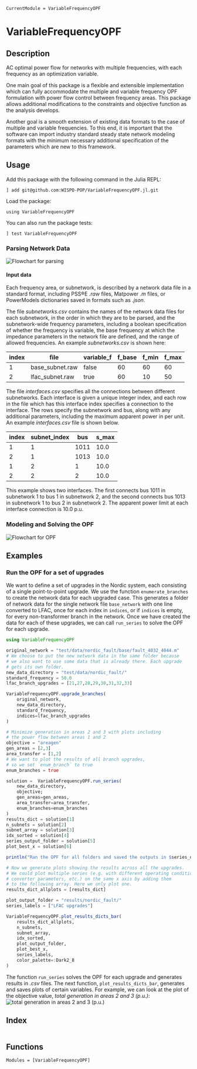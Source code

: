 ```@meta
CurrentModule = VariableFrequencyOPF
```

# VariableFrequencyOPF
## Description
AC optimal power flow for networks with multiple frequencies, with each frequency as an optimization variable.

One main goal of this package is a flexible and extensible implementation which can fully accommodate the multiple and variable frequency OPF formulation with power flow control between frequency areas. This package allows additional modifications to the constraints and objective function as the analysis develops.

Another goal is a smooth extension of existing data formats to the case of multiple and variable frequencies. To this end, it is important that the software can import industry standard steady state network modeling formats with the minimum necessary additional specification of the parameters which are new to this framework.
## Usage
Add this package with the following command in the Julia REPL:

    ] add git@github.com:WISPO-POP/VariableFrequencyOPF.jl.git

Load the package:

    using VariableFrequencyOPF

You can also run the package tests:

    ] test VariableFrequencyOPF

### Parsing Network Data
![Flowchart for parsing](examples/fig/flowchart_parsing.svg)
#### Input data
Each frequency area, or subnetwork, is described by a network data file in a standard format, including PSS&reg;E *.raw* files, Matpower *.m* files, or PowerModels dictionaries saved in formats such as *.json*.

The file *subnetworks.csv* contains the names of the network data files for each subnetwork, in the order in which they are to be parsed, and the subnetwork-wide frequency parameters, including a boolean specification of whether the frequency is variable, the base frequency at which the impedance parameters in the network file are defined, and the range of allowed frequencies. An example *subnetworks.csv* is shown here:

| index | file            | variable_f | f_base | f_min | f_max |
|-------|-----------------|------------|--------|-------|-------|
| 1     | base_subnet.raw | false      | 60     | 60    | 60    |
| 2     | lfac_subnet.raw | true       | 60     | 10    | 50    |

The file *interfaces.csv* specifies all the connections between different subnetworks. Each interface is given a unique integer index, and each row in the file which has this interface index specifies a connection to the interface. The rows specify the subnetwork and bus, along with any additional parameters, including the maximum apparent power in per unit. An example *interfaces.csv* file is shown below.

| index | subnet_index | bus  | s_max |
|-------|--------------|------|-------|
| 1     | 1            | 1011 | 10.0  |
| 2     | 1            | 1013 | 10.0  |
| 1     | 2            | 1    | 10.0  |
| 2     | 2            | 2    | 10.0  |

This example shows two interfaces. The first connects bus 1011 in subnetwork 1 to bus 1 in subnetwork 2, and the second connects bus 1013 in subnetwork 1 to bus 2 in subnetwork 2. The apparent power limit at each interface connection is 10.0 p.u.

### Modeling and Solving the OPF
![Flowchart for OPF](examples/fig/flowchart_opf.svg)

## Examples
### Run the OPF for a set of upgrades
We want to define a set of upgrades in the Nordic system, each consisting of a single point-to-point upgrade. We use the function `enumerate_branches` to create the network data for each upgraded case. This generates a folder of network data for the single network file `base_network` with one line converted to LFAC, once for each index in `indices`, or if `indices` is empty, for every non-transformer branch in the network. Once we have created the data for each of these upgrades, we can call `run_series` to solve the OPF for each upgrade.

```julia
using VariableFrequencyOPF

original_network = "test/data/nordic_fault/base/fault_4032_4044.m"
# We choose to put the new network data in the same folder because
# we also want to use some data that is already there. Each upgrade
# gets its own folder.
new_data_directory = "test/data/nordic_fault/"
standard_frequency = 50.0
lfac_branch_upgrades = [21,27,28,29,30,31,32,33]

VariableFrequencyOPF.upgrade_branches(
    original_network,
    new_data_directory,
    standard_frequency,
    indices=lfac_branch_upgrades
)

# Minimize generation in areas 2 and 3 with plots including
# the power flow between areas 1 and 2
objective = "areagen"
gen_areas = [2,3]
area_transfer = [1,2]
# We want to plot the results of all branch upgrades,
# so we set `enum_branch` to true
enum_branches = true

solution =  VariableFrequencyOPF.run_series(
    new_data_directory,
    objective;
    gen_areas=gen_areas,
    area_transfer=area_transfer,
    enum_branches=enum_branches
)
results_dict = solution[1]
n_subnets = solution[2]
subnet_array = solution[3]
idx_sorted = solution[4]
series_output_folder = solution[5]
plot_best_x = solution[6]

println("Ran the OPF for all folders and saved the outputs in $series_output_folder.")

# Now we generate plots showing the results across all the upgrades.
# We could plot multiple series (e.g. with different operating conditions,
# converter parameters, etc.) on the same x axis by adding them
# to the following array. Here we only plot one.
results_dict_allplots = [results_dict]

plot_output_folder = "results/nordic_fault/"
series_labels = ["LFAC upgrades"]

VariableFrequencyOPF.plot_results_dicts_bar(
    results_dict_allplots,
    n_subnets,
    subnet_array,
    idx_sorted,
    plot_output_folder,
    plot_best_x,
    series_labels,
    color_palette=:Dark2_8
)
```
The function `run_series` solves the OPF for each upgrade and generates results in *.csv* files. The next function, `plot_results_dicts_bar`, generates and saves plots of certain variables. For example, we can look at the plot of the objective value, *total generation in areas 2 and 3 (p.u.)*:
![total generation in areas 2 and 3 (p.u.)](examples/fig/totalgeneration.svg)

## Index
```@index
```
## Functions
```@autodocs
Modules = [VariableFrequencyOPF]
```
